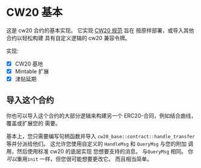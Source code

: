 # CW20 基本

这是 cw20 合约的基本实现。 它实现
[CW20 规范](01-spec.md) 旨在
按原样部署，或导入其他合约以轻松构建
具有自定义逻辑的 cw20 兼容令牌。

实现:

- [x] CW20 基地
- [x] Mintable 扩展
- [x] 津贴延期

## 导入这个合约

你也可以导入这个合约的大部分逻辑来构建另一个
ERC20-合同，例如结合曲线，覆盖或扩展您的
需要。

基本上，您只需要编写句柄函数并导入
`cw20_base::contract::handle_transfer` 等并分派给他们。
这允许您使用自定义的 `HandleMsg` 和 `QueryMsg` 与您的附加
调用，然后使用标准 cw20 的底层实现
您想要支持的消息。 与`QueryMsg` 相同。 你*可以*重用`init`
一样，但您很可能想要更改它。 而且相当简单。
